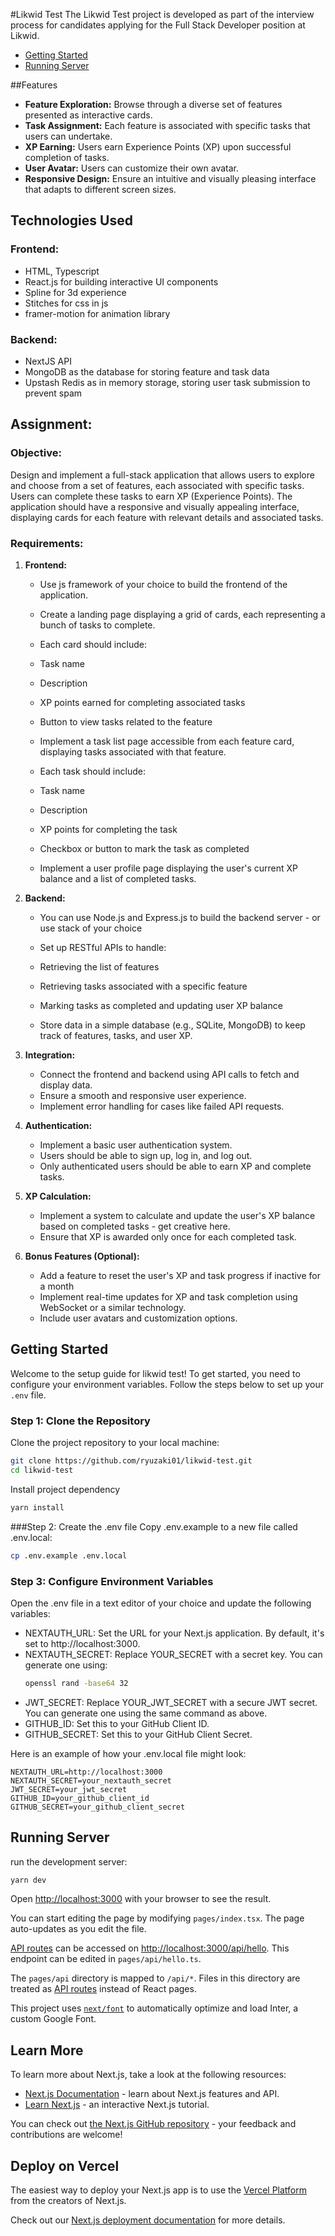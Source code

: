 #Likwid Test
The Likwid Test project is developed as part of the interview process for candidates applying for the Full Stack Developer position at Likwid.

- [Getting Started](#getting-started)
- [Running Server](#running-server)

##Features
- **Feature Exploration:** Browse through a diverse set of features presented as interactive cards.
- **Task Assignment:** Each feature is associated with specific tasks that users can undertake.
- **XP Earning:** Users earn Experience Points (XP) upon successful completion of tasks.
- **User Avatar:** Users can customize their own avatar.  
- **Responsive Design:** Ensure an intuitive and visually pleasing interface that adapts to different screen sizes.

## Technologies Used
### Frontend:

- HTML, Typescript
- React.js for building interactive UI components
- Spline for 3d experience
- Stitches for css in js
- framer-motion for animation library

### Backend:

- NextJS API
- MongoDB as the database for storing feature and task data
- Upstash Redis as in memory storage, storing user task submission to prevent spam  

## Assignment:

### Objective:

Design and implement a full-stack application that allows users to explore and choose from a set of features, each associated with specific tasks. Users can complete these tasks to earn XP (Experience Points). The application should have a responsive and visually appealing interface, displaying cards for each feature with relevant details and associated tasks.

### Requirements:

1.  **Frontend:**

    *   Use js framework of your choice to build the frontend of the application.
    *   Create a landing page displaying a grid of cards, each representing a bunch of tasks to complete.
    *   Each card should include:
    
    *   Task name
    *   Description
    *   XP points earned for completing associated tasks
    *   Button to view tasks related to the feature
    
    *   Implement a task list page accessible from each feature card, displaying tasks associated with that feature.
    *   Each task should include:
    
    *   Task name
    *   Description
    *   XP points for completing the task
    *   Checkbox or button to mark the task as completed
    
    *   Implement a user profile page displaying the user's current XP balance and a list of completed tasks.

3.  **Backend:**

    *   You can use Node.js and Express.js to build the backend server - or use stack of your choice
    *   Set up RESTful APIs to handle:
    
    *   Retrieving the list of features
    *   Retrieving tasks associated with a specific feature
    *   Marking tasks as completed and updating user XP balance

    *   Store data in a simple database (e.g., SQLite, MongoDB) to keep track of features, tasks, and user XP.

5.  **Integration:**

    *   Connect the frontend and backend using API calls to fetch and display data.
    *   Ensure a smooth and responsive user experience.
    *   Implement error handling for cases like failed API requests.

7.  **Authentication:**

    *   Implement a basic user authentication system.
    *   Users should be able to sign up, log in, and log out.
    *   Only authenticated users should be able to earn XP and complete tasks.

9.  **XP Calculation:**

    *   Implement a system to calculate and update the user's XP balance based on completed tasks - get creative here.
    *   Ensure that XP is awarded only once for each completed task.

11. **Bonus Features (Optional):**
     
    *   Add a feature to reset the user's XP and task progress if inactive for a month
    *   Implement real-time updates for XP and task completion using WebSocket or a similar technology.
    *   Include user avatars and customization options.


## Getting Started

Welcome to the setup guide for likwid test! To get started, you need to configure your environment variables. Follow the steps below to set up your `.env` file.

### Step 1: Clone the Repository

Clone the project repository to your local machine:

```bash
git clone https://github.com/ryuzaki01/likwid-test.git
cd likwid-test
```

Install project dependency

```bash
yarn install
```

###Step 2: Create the .env file
Copy .env.example to a new file called .env.local:

```bash
cp .env.example .env.local
````

### Step 3: Configure Environment Variables
Open the .env file in a text editor of your choice and update the following variables:

- NEXTAUTH_URL: Set the URL for your Next.js application. By default, it's set to http://localhost:3000.
- NEXTAUTH_SECRET: Replace YOUR_SECRET with a secret key. You can generate one using:
    ```bash  
    openssl rand -base64 32
    ```
- JWT_SECRET: Replace YOUR_JWT_SECRET with a secure JWT secret. You can generate one using the same command as above.
- GITHUB_ID: Set this to your GitHub Client ID.
- GITHUB_SECRET: Set this to your GitHub Client Secret.

Here is an example of how your .env.local file might look:
```dotenv
NEXTAUTH_URL=http://localhost:3000
NEXTAUTH_SECRET=your_nextauth_secret
JWT_SECRET=your_jwt_secret
GITHUB_ID=your_github_client_id
GITHUB_SECRET=your_github_client_secret
```

## Running Server

run the development server:

```bash
yarn dev
```

Open [http://localhost:3000](http://localhost:3000) with your browser to see the result.

You can start editing the page by modifying `pages/index.tsx`. The page auto-updates as you edit the file.

[API routes](https://nextjs.org/docs/api-routes/introduction) can be accessed on [http://localhost:3000/api/hello](http://localhost:3000/api/hello). This endpoint can be edited in `pages/api/hello.ts`.

The `pages/api` directory is mapped to `/api/*`. Files in this directory are treated as [API routes](https://nextjs.org/docs/api-routes/introduction) instead of React pages.

This project uses [`next/font`](https://nextjs.org/docs/basic-features/font-optimization) to automatically optimize and load Inter, a custom Google Font.

## Learn More

To learn more about Next.js, take a look at the following resources:

- [Next.js Documentation](https://nextjs.org/docs) - learn about Next.js features and API.
- [Learn Next.js](https://nextjs.org/learn) - an interactive Next.js tutorial.

You can check out [the Next.js GitHub repository](https://github.com/vercel/next.js/) - your feedback and contributions are welcome!

## Deploy on Vercel

The easiest way to deploy your Next.js app is to use the [Vercel Platform](https://vercel.com/new?utm_medium=default-template&filter=next.js&utm_source=create-next-app&utm_campaign=create-next-app-readme) from the creators of Next.js.

Check out our [Next.js deployment documentation](https://nextjs.org/docs/deployment) for more details.
